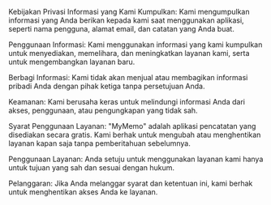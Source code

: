 Kebijakan Privasi
Informasi yang Kami Kumpulkan: Kami mengumpulkan informasi yang Anda berikan kepada kami saat menggunakan aplikasi, seperti nama pengguna, alamat email, dan catatan yang Anda buat.

Penggunaan Informasi: Kami menggunakan informasi yang kami kumpulkan untuk menyediakan, memelihara, dan meningkatkan layanan kami, serta untuk mengembangkan layanan baru.

Berbagi Informasi: Kami tidak akan menjual atau membagikan informasi pribadi Anda dengan pihak ketiga tanpa persetujuan Anda.

Keamanan: Kami berusaha keras untuk melindungi informasi Anda dari akses, penggunaan, atau pengungkapan yang tidak sah.

Syarat Penggunaan
Layanan: "MyMemo" adalah aplikasi pencatatan yang disediakan secara gratis. Kami berhak untuk mengubah atau menghentikan layanan kapan saja tanpa pemberitahuan sebelumnya.

Penggunaan Layanan: Anda setuju untuk menggunakan layanan kami hanya untuk tujuan yang sah dan sesuai dengan hukum.

Pelanggaran: Jika Anda melanggar syarat dan ketentuan ini, kami berhak untuk menghentikan akses Anda ke layanan.

